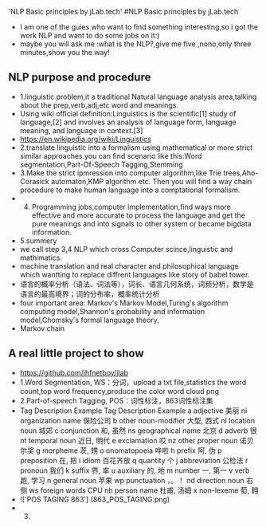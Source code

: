 'NLP Basic principles by jLab.tech'
#NLP Basic principles by jLab.tech
+ I am one of the guies who want to find something interesting,so i got the work NLP and want to do some jobs on it:)
+ maybe you will ask me :what is the NLP?,give me five ,nono,only three minutes,show you the way!


## NLP purpose and procedure
+ 1.linguistic problem,it a traditional Natural language analysis area,talking about the prep,verb,adj,etc word and meanings.
+ Using wiki official definition:Linguistics is the scientific[1] study of language,[2] and involves an analysis of language form, language meaning, and language in context.[3] 
+ https://en.wikipedia.org/wiki/Linguistics
+ 2.translate linguistic into a formalism  using mathematical or more strict 
similar approaches.you can find scenario like this:Word segmentation,Part-Of-Speech Tagging,Stemming
+ 3.Make the strict ipmression into computer algorithm,like Trie trees,Aho-Corasick automaton,KMP algorithm etc. Then you will find a way chain procedure to make human language into a comptational formalism.
+ 4. Programming jobs,computer implementation,find ways more effective and more accurate to process the language and get the pure meanings and into signals to other system or became bigdata information.
+ 5.summery
+ we call step 3,4 NLP which cross Computer scince,linguistic and mathimatics.
+ machine translation and real character and philosophical language which wantting to replace diffrent languages like story of babel tower.
+ 语言的概率分析（语法、词法等），词长、语言几何系统，词频分析，数学是语言的最高境界；词的分布率，概率统计分析
+ four important area: Markov's Markov Model,Turing's algorithm computing model,Shannon's probability and information model,Chomsky's formal language theory.
+ Markov chain

## A real little project to show
+ https://github.com/jhfnetboy/jlab
+ 1.Word Segmentation, WS：分词，upload a txt file,statistics the word count,top word frequency,produce the color word cloud png
+ 2.Part-of-speech Tagging, POS：词性标注，863词性标注集
+ Tag   Description Example Tag Description Example
    a   adjective   美丽  ni  organization name   保险公司
    b   other noun-modifier 大型, 西式  nl  location noun   城郊
    c   conjunction 和, 虽然   ns  geographical name   北京
    d   adverb  很   nt  temporal noun   近日, 明代
    e   exclamation 哎   nz  other proper noun   诺贝尔奖
    g   morpheme    茨, 甥    o   onomatopoeia    哗啦
    h   prefix  阿, 伪    p   preposition 在, 把
    i   idiom   百花齐放    q   quantity    个
    j   abbreviation    公检法 r   pronoun 我们
    k   suffix  界, 率    u   auxiliary   的, 地
    m   number  一, 第一   v   verb    跑, 学习
    n   general noun    苹果  wp  punctuation ，。！
    nd  direction noun  右侧  ws  foreign words   CPU
    nh  person name 杜甫, 汤姆  x   non-lexeme  萄, 翱
+ !['POS TAGING 863'] (863_POS_TAGING.png)   
+ 3.
